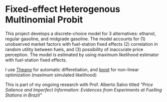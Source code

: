 # Fixed-effect Heterogenous Multinomial Probit
This project develops a discrete-choice model for 3 alternatives: ethanol, regular gasoline, and midgrade gasoline.
The model accounts for (1) unobserved market factors with fuel-station fixed effects
(2) correlation in random utility between fuels, and (3) possibility of inaccurate price perception.
The model is estimated by using maximum likelihood estimator with fuel-station fixed effects.

I use [Theano](http://deeplearning.net/software/theano/) for automatic differetiation, and 
[Ipopt](https://www.coin-or.org/Ipopt/documentation/) for non-linear optimization (maximum simulated likelihood)

This is part of my ongoing research with Prof. Alberto Salvo titled *"Price Salience and Imperfect Information: Evidences from Experiments at Fuelling Stations in Brazil"*
